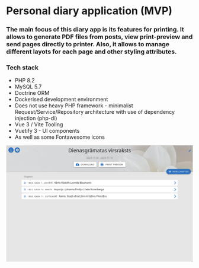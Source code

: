 
# Personal diary application (MVP)
### The main focus of this diary app is its features for printing. It allows to generate PDF files from posts, view print-preview and send pages directly to printer. Also, it allows to manage different layots for each page and other styling attributes.

### Tech stack
* PHP 8.2
* MySQL 5.7
* Doctrine ORM
* Dockerised development environment
* Does not use heavy PHP framework - minimalist Request/Service/Repository architecture with use of dependency injection (php-di)
* Vue 3 / Vite Tooling
* Vuetify 3 - UI components
* As well as some Fontawesome icons


![alt text](screenshot.png)